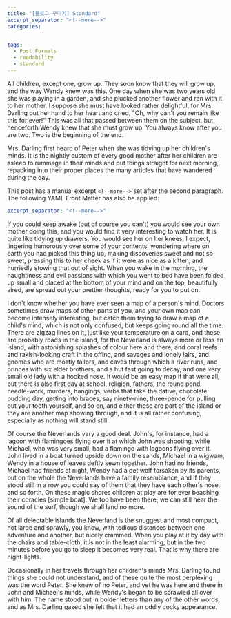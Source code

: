 ```yaml
---
title: "[블로그 꾸미기] Standard"
excerpt_separator: "<!--more-->"
categories: 


tags:
  - Post Formats
  - readability
  - standard
---
```


All children, except one, grow up. They soon know that they will grow up, and the way Wendy knew was this. One day when she was two years old she was playing in a garden, and she plucked another flower and ran with it to her mother. I suppose she must have looked rather delightful, for Mrs. Darling put her hand to her heart and cried, "Oh, why can't you remain like this for ever!" This was all that passed between them on the subject, but henceforth Wendy knew that she must grow up. You always know after you are two. Two is the beginning of the end.

Mrs. Darling first heard of Peter when she was tidying up her children's minds. It is the nightly custom of every good mother after her children are asleep to rummage in their minds and put things straight for next morning, repacking into their proper places the many articles that have wandered during the day.

<!--more-->

This post has a manual excerpt `<!--more-->` set after the second paragraph. The following YAML Front Matter has also be applied:

```yaml
excerpt_separator: "<!--more-->"
```

If you could keep awake (but of course you can't) you would see your own mother doing this, and you would find it very interesting to watch her. It is quite like tidying up drawers. You would see her on her knees, I expect, lingering humorously over some of your contents, wondering where on earth you had picked this thing up, making discoveries sweet and not so sweet, pressing this to her cheek as if it were as nice as a kitten, and hurriedly stowing that out of sight. When you wake in the morning, the naughtiness and evil passions with which you went to bed have been folded up small and placed at the bottom of your mind and on the top, beautifully aired, are spread out your prettier thoughts, ready for you to put on.

I don't know whether you have ever seen a map of a person's mind. Doctors sometimes draw maps of other parts of you, and your own map can become intensely interesting, but catch them trying to draw a map of a child's mind, which is not only confused, but keeps going round all the time. There are zigzag lines on it, just like your temperature on a card, and these are probably roads in the island, for the Neverland is always more or less an island, with astonishing splashes of colour here and there, and coral reefs and rakish-looking craft in the offing, and savages and lonely lairs, and gnomes who are mostly tailors, and caves through which a river runs, and princes with six elder brothers, and a hut fast going to decay, and one very small old lady with a hooked nose. It would be an easy map if that were all, but there is also first day at school, religion, fathers, the round pond, needle-work, murders, hangings, verbs that take the dative, chocolate pudding day, getting into braces, say ninety-nine, three-pence for pulling out your tooth yourself, and so on, and either these are part of the island or they are another map showing through, and it is all rather confusing, especially as nothing will stand still.

Of course the Neverlands vary a good deal. John's, for instance, had a lagoon with flamingoes flying over it at which John was shooting, while Michael, who was very small, had a flamingo with lagoons flying over it. John lived in a boat turned upside down on the sands, Michael in a wigwam, Wendy in a house of leaves deftly sewn together. John had no friends, Michael had friends at night, Wendy had a pet wolf forsaken by its parents, but on the whole the Neverlands have a family resemblance, and if they stood still in a row you could say of them that they have each other's nose, and so forth. On these magic shores children at play are for ever beaching their coracles [simple boat]. We too have been there; we can still hear the sound of the surf, though we shall land no more.

Of all delectable islands the Neverland is the snuggest and most compact, not large and sprawly, you know, with tedious distances between one adventure and another, but nicely crammed. When you play at it by day with the chairs and table-cloth, it is not in the least alarming, but in the two minutes before you go to sleep it becomes very real. That is why there are night-lights.

Occasionally in her travels through her children's minds Mrs. Darling found things she could not understand, and of these quite the most perplexing was the word Peter. She knew of no Peter, and yet he was here and there in John and Michael's minds, while Wendy's began to be scrawled all over with him. The name stood out in bolder letters than any of the other words, and as Mrs. Darling gazed she felt that it had an oddly cocky appearance.